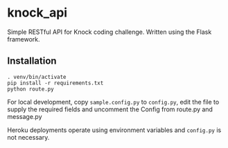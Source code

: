 # knock_api

Simple RESTful API for Knock coding challenge. Written using the Flask framework.

## Installation

```
. venv/bin/activate
pip install -r requirements.txt 
python route.py
```

For local development, copy `sample.config.py` to `config.py`, edit the file to supply the required fields and uncomment the Config from route.py and message.py

Heroku deployments operate using environment variables and `config.py` is not necessary.
